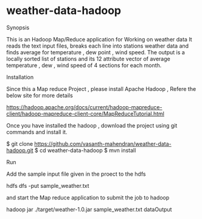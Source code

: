 # weather-data-hadoop
Synopsis

This is an Hadoop Map/Reduce application for Working on weather data It reads the text input files, breaks each line into stations weather data and finds average for temperature , dew point , wind speed. The output is a locally sorted list of stations and its 12 attribute vector of average temperature , dew , wind speed of 4 sections for each month.

Installation

Since this a Map reduce Project , please install Apache Hadoop , Refere the below site for more details

https://hadoop.apache.org/docs/current/hadoop-mapreduce-client/hadoop-mapreduce-client-core/MapReduceTutorial.html

Once you have installed the hadoop , download the project using git commands and install it.

$ git clone https://github.com/vasanth-mahendran/weather-data-hadoop.git
$ cd weather-data-hadoop
$ mvn install

Run

Add the sample input file given in the proect to the hdfs

hdfs dfs -put sample_weather.txt

and start the Map reduce application to submit the job to hadoop

hadoop jar ./target/weather-1.0.jar sample_weather.txt  dataOutput
